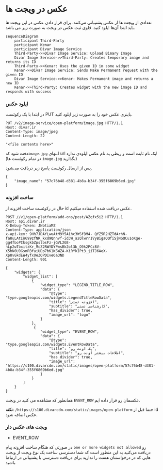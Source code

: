 # عکس در ویجت ها

تعدادی از ویجت ها از عکس پشتیبانی می‌کنند. برای قرار دادن عکس در این ویجت ها باید ابتدا آن‌ها اپلود کنید. فلوی ثبت عکس در ویجت به صورت زیر می باشد.

```mermaid
sequenceDiagram
    participant Third-Party
    participant Kenar
    participant Divar Image Service
    Third-Party->>Divar Image Service: Upload Binary Image
    Divar Image Service->>Third-Party: Creates temporary image and returns its ID
    Third-Party->>Kenar: Uses the given ID in some widget
    Kenar->>Divar Image Service: Sends Make Permanent request with the given ID
    Divar Image Service->>Kenar: Makes Permanent image and returns a new ID
    Kenar->>Third-Party: Creates widget with the new image ID and responds with success
```

### اپلود عکس

در ابتدا با یک رکوئست PUT باینری عکس خود را به صورت زیر اپلود کنید.

```http request
PUT /v2/image-service/open-platform/image.jpg HTTP/1.1
Host: divar.ir
Content-Type: image/jpeg
Content-Length: 22

"<file contents here>"
```
دفت شود که`image.jpg` انتهای url یک نام ثابت است و ربطی به نام عکس اپلودی ندارد!(در تمام رکوئست ها `image.jpg` بگذارید)

پس از ارسال رکوئست پاسخ زیر دریافت می‌شود.

```json5
{
    "image_name": "57c76b48-d381-4b8a-b34f-355f6869b6ed.jpg"
}
```

### ساخت افزونه

حال در رکوئست ساخت افزونه از id عکس دریافت شده استفاده میکنیم.


```http request
POST //v1/open-platform/add-ons/post/AZqfx5i2 HTTP/1.1
Host: api.divar.ir
X-Debug-Token: JNbtiaMZ
Content-Type: application/json
x-api-key: 9Hh7JDAYLwuAtM9Y5A1hc3WSfBM4-_QfZ5R2HZTdArhN-fa8uLAtIn699zfNR_kxd9Qnnvf-id3W_a2QlwrrIVyBigaQQfiSjNGQCu1oKge-gg4fboPIksgkbZpslbsFz-jGVL2GE-hLp2wTbxitzKr_McZ2RWYDYPmsBk2ol3b_O9k2PCz8V-X5hN0U9GsmRBfaiUDp7bK1KSWZA-KiRYkIPt3_jiTJ6AeX-Xp8vGkdEW4yfx0eZOPDIve6a3ND
Content-Length: 901

{
    "widgets": {
        "widget_list": [
            {
                "widget_type": "LEGEND_TITLE_ROW",
                "data": {
                    "@type": "type.googleapis.com/widgets.LegendTitleRowData",
                    "title": "افزونه تستی",
                    "subtitle": "کارشناسی تستی",
                    "has_divider": true,
                    "image_url": "logo"
                }
            },
             {
                "widget_type": "EVENT_ROW",
                "data": {
                    "@type": "type.googleapis.com/widgets.EventRowData",
                    "title": "یک اونت رو",
                    "subtitle": "اطلاعات بیشتر اونت رو",
                    "has_divider": true,
                    "image_url": "https://s100.divarcdn.com/static/images/open-platform/57c76b48-d381-4b8a-b34f-355f6869b6ed.jpg"
                }
            }
        ]
    }
}
```

همانطور که مشاهده می کنید در ویجت `EVENT_ROW` عکسمان رو قرار داده ایم.

**نکته**:  `/https://s100.divarcdn.com/static/images/open-platform` حتما قبل از id عکس اضافه شود.

### ویجت های عکس دار
- EVENT_ROW

در صورتی که هنگام ساخت افزونه پیام `one or more widgets not allowed` رو دریافت می‌کنید به این منظور است که شما دسترسی ساخت یک نوع ویجت از ویجت هایی که در درخواستتان هست را ندارید برای دریافت دسترسی با پشتیبانی در ارتباط باشید.


